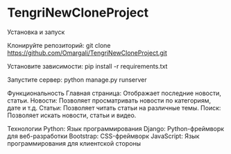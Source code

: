 # TengriNewCloneProject

Установка и запуск

Клонируйте репозиторий:
git clone https://github.com/Omargali/TengriNewCloneProject.git

Установите зависимости:
pip install -r requirements.txt

Запустите сервер:
python manage.py runserver

Функциональность
Главная страница: Отображает последние новости, статьи.
Новости: Позволяет просматривать новости по категориям, дате и т.д.
Статьи: Позволяет читать статьи на различные темы.
Поиск: Позволяет искать новости, статьи и видео.

Технологии
Python: Язык программирования
Django: Python-фреймворк для веб-разработки
Bootstrap: CSS-фреймворк
JavaScript: Язык программирования для клиентской стороны
